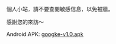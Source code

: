 
個人小站，請不要查閱敏感信息，以免被牆。

感謝您的來訪～

Android APK: [googke-v1.0.apk](https://github.com/codenong/googke/raw/master/googke-v1.0.apk)
